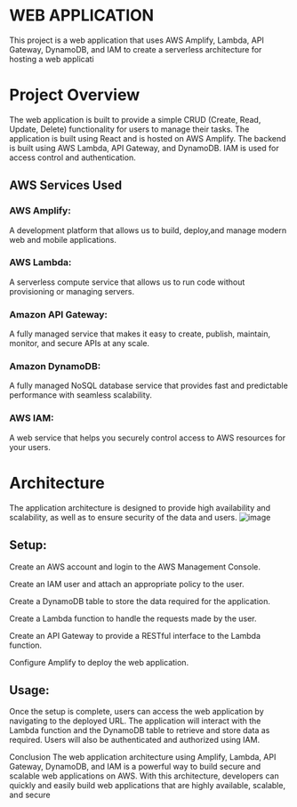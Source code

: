 # WEB APPLICATION
This project is a web application that uses AWS Amplify, Lambda, API Gateway, DynamoDB, and IAM to create a serverless architecture for hosting a web applicati

# Project Overview
The web application is built to provide a simple CRUD (Create, Read, Update, Delete) functionality for users to manage their tasks. The application is built using React and is hosted on AWS Amplify. The backend is built using AWS Lambda, API Gateway, and DynamoDB. IAM is used for access control and authentication.

## AWS Services Used
### AWS Amplify:
A development platform that allows us to build, deploy,and manage modern web and mobile applications.
### AWS Lambda:
 A serverless compute service that allows us to run code without provisioning or managing servers.
### Amazon API Gateway:
A fully managed service that makes it easy to create, publish, maintain, monitor, and secure APIs at any scale.
### Amazon DynamoDB:
A fully managed NoSQL database service that provides fast and predictable performance with seamless scalability.
### AWS IAM:
A web service that helps you securely control access to AWS resources for your users.

# Architecture
The application architecture is designed to provide high availability and scalability, as well as to ensure security of the data and users.
![image](https://user-images.githubusercontent.com/131676013/236117859-e07008cf-03a8-4c84-b81f-c4b3a552f362.png)

## Setup:

Create an AWS account and login to the AWS Management Console.

Create an IAM user and attach an appropriate policy to the user.

Create a DynamoDB table to store the data required for the application.

Create a Lambda function to handle the requests made by the user.

Create an API Gateway to provide a RESTful interface to the Lambda function.

Configure Amplify to deploy the web application.

## Usage:
Once the setup is complete, users can access the web application by navigating to the deployed URL. The application will interact with the Lambda function and the DynamoDB table to retrieve and store data as required. Users will also be authenticated and authorized using IAM.

Conclusion
The web application architecture using Amplify, Lambda, API Gateway, DynamoDB, and IAM is a powerful way to build secure and scalable web applications on AWS. With this architecture, developers can quickly and easily build web applications that are highly available, scalable, and secure
